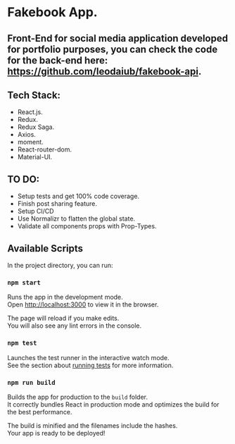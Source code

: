 # Fakebook App.
## Front-End for social media application developed for portfolio purposes, you can check the code for the back-end here: https://github.com/leodaiub/fakebook-api.

## Tech Stack:
* React.js.
* Redux.
* Redux Saga.
* Axios.
* moment.
* React-router-dom.
* Material-UI.

## TO DO:
* Setup tests and get 100% code coverage.
* Finish post sharing feature.
* Setup CI/CD
* Use Normalizr to flatten the global state.
* Validate all components props with Prop-Types.

## Available Scripts

In the project directory, you can run:

### `npm start`

Runs the app in the development mode.<br />
Open [http://localhost:3000](http://localhost:3000) to view it in the browser.

The page will reload if you make edits.<br />
You will also see any lint errors in the console.

### `npm test`

Launches the test runner in the interactive watch mode.<br />
See the section about [running tests](https://facebook.github.io/create-react-app/docs/running-tests) for more information.

### `npm run build`

Builds the app for production to the `build` folder.<br />
It correctly bundles React in production mode and optimizes the build for the best performance.

The build is minified and the filenames include the hashes.<br />
Your app is ready to be deployed!
